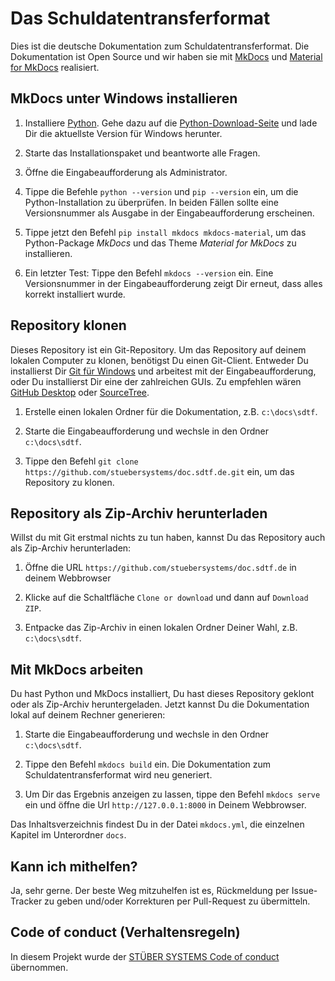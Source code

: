 # Das Schuldatentransferformat

Dies ist die deutsche Dokumentation zum Schuldatentransferformat. Die Dokumentation ist Open Source und wir haben sie mit [MkDocs](https://www.mkdocs.org) und [Material for MkDocs](https://squidfunk.github.io/mkdocs-material) realisiert. 

## MkDocs unter Windows installieren

1. Installiere [Python](https://www.python.org). Gehe dazu auf die [Python-Download-Seite](https://www.python.org/downloads/) und lade Dir die aktuellste Version für Windows herunter. 

2. Starte das Installationspaket und beantworte alle Fragen.

3. Öffne die Eingabeaufforderung als Administrator.

4. Tippe die Befehle `python --version` und `pip --version` ein, um die Python-Installation zu überprüfen. In beiden Fällen sollte eine Versionsnummer als Ausgabe in der Eingabeaufforderung erscheinen.

5. Tippe jetzt den Befehl `pip install mkdocs mkdocs-material`, um das Python-Package *MkDocs* und das Theme *Material for MkDocs* zu installieren.

6. Ein letzter Test: Tippe den Befehl `mkdocs --version` ein. Eine Versionsnummer in der Eingabeaufforderung zeigt Dir erneut, dass alles korrekt installiert wurde.

## Repository klonen

Dieses Repository ist ein Git-Repository. Um das Repository auf deinem lokalen Computer zu klonen, benötigst Du einen Git-Client. Entweder Du installierst Dir [Git für Windows](https://gitforwindows.org/) und arbeitest mit der Eingabeaufforderung, oder Du installierst Dir eine der zahlreichen GUIs. Zu empfehlen wären [GitHub Desktop](https://desktop.github.com) oder [SourceTree](https://www.sourcetreeapp.com).

1. Erstelle einen lokalen Ordner für die Dokumentation, z.B. `c:\docs\sdtf`.

2. Starte die Eingabeaufforderung und wechsle in den Ordner `c:\docs\sdtf`.

3. Tippe den Befehl `git clone https://github.com/stuebersystems/doc.sdtf.de.git` ein, um das Repository zu klonen.

## Repository als Zip-Archiv herunterladen

Willst du mit Git erstmal nichts zu tun haben, kannst Du das Repository auch als Zip-Archiv herunterladen:

1. Öffne die URL `https://github.com/stuebersystems/doc.sdtf.de` in deinem Webbrowser

2. Klicke auf die Schaltfläche `Clone or download` und dann auf `Download ZIP`.

3. Entpacke das Zip-Archiv in einen lokalen Ordner Deiner Wahl, z.B. `c:\docs\sdtf`.

## Mit MkDocs arbeiten

Du hast Python und MkDocs installiert, Du hast dieses Repository geklont oder als Zip-Archiv heruntergeladen. Jetzt kannst Du die Dokumentation lokal auf deinem Rechner generieren:

1. Starte die Eingabeaufforderung und wechsle in den Ordner `c:\docs\sdtf`.

2. Tippe den Befehl `mkdocs build` ein. Die Dokumentation zum Schuldatentransferformat wird neu generiert.

3. Um Dir das Ergebnis anzeigen zu lassen, tippe den Befehl `mkdocs serve` ein und öffne die Url `http://127.0.0.1:8000` in Deinem Webbrowser.

Das Inhaltsverzeichnis findest Du in der Datei `mkdocs.yml`, die einzelnen Kapitel im Unterordner `docs`. 

## Kann ich mithelfen?

Ja, sehr gerne. Der beste Weg mitzuhelfen ist es, Rückmeldung per Issue-Tracker zu geben und/oder Korrekturen per Pull-Request zu übermitteln.

## Code of conduct (Verhaltensregeln)

In diesem Projekt wurde der [STÜBER SYSTEMS Code of conduct](https://www.stueber.de/code-of-conduct.php) übernommen.

